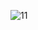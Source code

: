 ![11](https://user-images.githubusercontent.com/47424425/52465264-55391e80-2bc1-11e9-9128-4cde5c8f755f.PNG)
